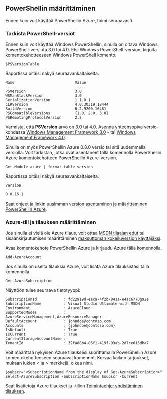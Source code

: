 <properties services="virtual-machines" title="Setting up PowerShell" authors="JoeDavies-MSFT" solutions="" manager="timlt" editor="tysonn" />

<tags
   ms.service="virtual-machines"
   ms.devlang="na"
   ms.topic="article"
   ms.tgt_pltfrm=""
   ms.workload="infrastructure"
   ms.date="05/12/2015"
   ms.author="rasquill" />

## <a name="setting-up-powershell"></a>PowerShellin määrittäminen

Ennen kuin voit käyttää PowerShellin Azure, toimi seuraavasti.

### <a name="verify-powershell-versions"></a>Tarkista PowerShell-versiot

Ennen kuin voit käyttää Windows PowerShellin, sinulla on oltava Windows PowerShell-versiota 3.0 tai 4.0. Etsi Windows PowerShell-version, kirjoita komentokehotteeseen Windows PowerShell komento.

    $PSVersionTable

Raportissa pitäisi näkyä seuraavankaltaiselta.

    Name                           Value
    ----                           -----
    PSVersion                      3.0
    WSManStackVersion              3.0
    SerializationVersion           1.1.0.1
    CLRVersion                     4.0.30319.18444
    BuildVersion                   6.2.9200.16481
    PSCompatibleVersions           {1.0, 2.0, 3.0}
    PSRemotingProtocolVersion      2.2

Varmista, että **PSVersion** arvo on 3.0 tai 4.0. Asenna yhteensopiva versio-kohdassa [Windows Management Framework 3.0](http://www.microsoft.com/download/details.aspx?id=34595) - tai [Windows Management Framework 4.0](http://www.microsoft.com/download/details.aspx?id=40855).

Sinulla on myös PowerShellin Azure 0.8.0 versio tai sitä uudemmalla versiolla. Voit tarkistaa, jotka ovat asentaneet tällä komennolla PowerShellin Azure komentokehotteen PowerShellin Azure-version.

    Get-Module azure | format-table version

Raportissa pitäisi näkyä seuraavankaltaiselta.

    Version
    -------
    0.8.16.1

Saat ohjeet ja linkin uusimman version [asentaminen ja määrittäminen PowerShellin Azure](powershell-install-configure.md).


### <a name="set-your-azure-account-and-subscription"></a>Azure-tili ja tilauksen määrittäminen

Jos sinulla ei vielä ole Azure tilaus, voit ottaa [MSDN tilaajan edut](https://azure.microsoft.com/pricing/member-offers/msdn-benefits-details/) tai sisäänkirjautumisen määrittäminen [maksuttoman kokeiluversion käyttäjäksi](https://azure.microsoft.com/pricing/free-trial/).

Avaa komentokehote PowerShellin Azure ja kirjaudu Azure tällä komennolla.

    Add-AzureAccount

Jos sinulla on useita tilauksia Azure, voit lisätä Azure tilauksistasi tällä komennolla.

    Get-AzureSubscription

Näyttöön tulee seuraava tietotyyppi:

    SubscriptionId            : fd22919d-eaca-4f2b-841a-e4ac6770g92e
    SubscriptionName          : Visual Studio Ultimate with MSDN
    Environment               : AzureCloud
    SupportedModes            : AzureServiceManagement,AzureResourceManager
    DefaultAccount            : johndoe@contoso.com
    Accounts                  : {johndoe@contoso.com}
    IsDefault                 : True
    IsCurrent                 : True
    CurrentStorageAccountName : 
    TenantId                  : 32fa88b4-86f1-419f-93ab-2d7ce016dba7

Voit määrittää nykyisen Azure tilauksesi suorittamalla PowerShellin Azure komentokehotteeseen seuraavat komennot. Korvaa kaiken tarjoukset, mukaan lukien < ja > merkkejä, oikea nimi.

    $subscr="<SubscriptionName from the display of Get-AzureSubscription>"
    Select-AzureSubscription -SubscriptionName $subscr -Current 

Saat lisätietoja Azure tilaukset ja -tilien [Toimintaohje: yhdistäminen tilauksen](powershell-install-configure.md#Connect).
